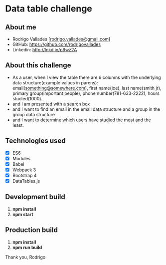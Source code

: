# Data table challenge 

## About me

  - Rodrigo Vallades [rodrigo.vallades@gmail.com]
  - GitHub: https://github.com/rodrigovallades
  - Linkedin: http://lnkd.in/p9wz2A

## About this challenge

- As a user, when I view the table there are 6 columns with the underlying data structure(example values in parens): 
email(something@somewhere.com), first name(joe), last name(smith jr), primary group(important people), phone number(781-633-2222), hours studied(1000).
- and I am presented with a search box 
- and I want to find an email in the email data structure and a group in the group data structure 
- and I want to determine which users have studied the most and the least.

## Technologies used

- [x] ES6
- [x] Modules
- [x] Babel
- [x] Webpack 3
- [x] Bootstrap 4
- [x] DataTables.js

## Development build

1. **npm install**
3. **npm start**

## Production build

1. **npm install**
3. **npm run build**

Thank you,
Rodrigo
